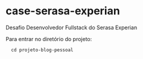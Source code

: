 # case-serasa-experian
Desafio Desenvolvedor Fullstack do Serasa Experian

Para entrar no diretório do projeto:
```
  cd projeto-blog-pessoal
```